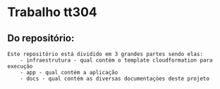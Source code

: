 # Trabalho tt304

## Do repositório:
    Este repositório está dividido em 3 grandes partes sendo elas:
        - infraestrutura - qual contém o template cloudformation para execução
        - app - qual contém a aplicação
        - docs - qual contém as diversas documentaçòes deste projeto
